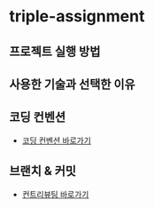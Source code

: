 # triple-assignment

## 프로젝트 실행 방법

## 사용한 기술과 선택한 이유

## 코딩 컨벤션
- [코딩 컨벤션 바로가기](https://github.com/shorrysorry/triple-assignmnet/blob/develop/CODING-CONVENTION.md)

## 브랜치 & 커밋
- [컨트리뷰팅 바로가기](https://github.com/shorrysorry/triple-assignmnet/blob/develop/CONTRIBUTING.md)
